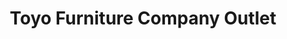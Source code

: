 ---
title: "Toyo Furniture Company Outlet"
url: /karachi/toyo-furniture-company-outlet/
shop: furniture
---